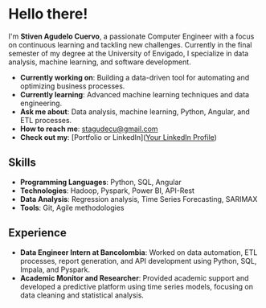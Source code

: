 # Hello there! 

I'm **Stiven Agudelo Cuervo**, a passionate Computer Engineer with a focus on continuous learning and tackling new challenges. Currently in the final semester of my degree at the University of Envigado, I specialize in data analysis, machine learning, and software development.

-  **Currently working on**: Building a data-driven tool for automating and optimizing business processes.
-  **Currently learning**: Advanced machine learning techniques and data engineering.
-  **Ask me about**: Data analysis, machine learning, Python, Angular, and ETL processes.
-  **How to reach me**: stagudecu@gmail.com
-  **Check out my**: [Portfolio or LinkedIn]([Your LinkedIn Profile](https://www.linkedin.com/in/stiven-agudelo-cuervo-3175501ba/))

## Skills
- **Programming Languages**: Python, SQL, Angular
- **Technologies**: Hadoop, Pyspark, Power BI, API-Rest
- **Data Analysis**: Regression analysis, Time Series Forecasting, SARIMAX
- **Tools**: Git, Agile methodologies

## Experience
- **Data Engineer Intern at Bancolombia**: Worked on data automation, ETL processes, report generation, and API development using Python, SQL, Impala, and Pyspark.
- **Academic Monitor and Researcher**: Provided academic support and developed a predictive platform using time series models, focusing on data cleaning and statistical analysis.

